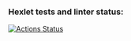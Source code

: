 ### Hexlet tests and linter status:
[![Actions Status](https://github.com/SnowColdVodka/java-project-lvl1/workflows/hexlet-check/badge.svg)](https://github.com/SnowColdVodka/java-project-lvl1/actions)